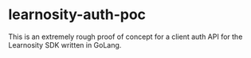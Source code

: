 # learnosity-auth-poc
This is an extremely rough proof of concept for a client auth API for the Learnosity SDK written in GoLang.
